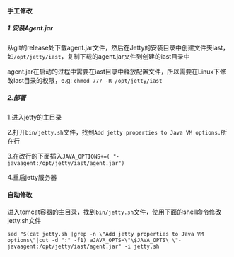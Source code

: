 #### 手工修改

##### 1.安装Agent.jar

从git的release处下载agent.jar文件，然后在Jetty的安装目录中创建文件夹iast，如`/opt/jetty/iast`，复制下载的agent.jar文件到创建的iast目录中

agent.jar在启动的过程中需要在iast目录中释放配置文件，所以需要在Linux下修改iast目录的权限，e.g: `chmod 777 -R /opt/jetty/iast`

##### 2.部署
1.进入jetty的主目录

2.打开`bin/jetty.sh`文件，找到`Add jetty properties to Java VM options.`所在行

3.在改行的下面插入`JAVA_OPTIONS+=( "-javaagent:/opt/jetty/iast/agent.jar")`

4.重启jetty服务器

#### 自动修改
进入tomcat容器的主目录，找到`bin/jetty.sh`文件，使用下面的shell命令修改jetty.sh文件

`sed "$(cat jetty.sh |grep -n \"Add jetty properties to Java VM options\"|cut -d ":" -f1) aJAVA_OPTS=\"\$JAVA_OPTS\ \"-javaagent:/opt/jetty/iast/agent.jar" -i jetty.sh`
